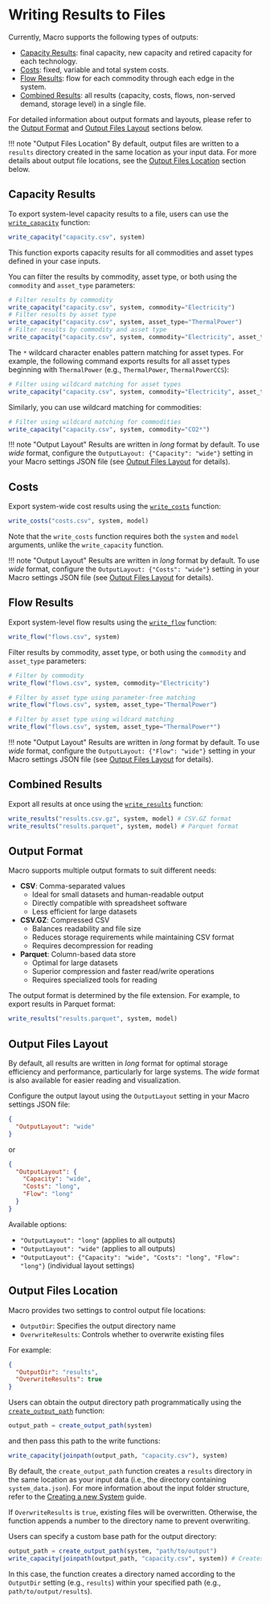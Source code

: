 # Writing Results to Files

Currently, Macro supports the following types of outputs:

- [Capacity Results](@ref): final capacity, new capacity and retired capacity for each technology.
- [Costs](@ref): fixed, variable and total system costs.
- [Flow Results](@ref): flow for each commodity through each edge in the system.
- [Combined Results](@ref): all results (capacity, costs, flows, non-served demand, storage level) in a single file.

For detailed information about output formats and layouts, please refer to the [Output Format](@ref) and [Output Files Layout](@ref) sections below.

!!! note "Output Files Location"
    By default, output files are written to a `results` directory created in the same location as your input data. For more details about output file locations, see the [Output Files Location](@ref) section below.

## Capacity Results
To export system-level capacity results to a file, users can use the [`write_capacity`](@ref) function:

```julia
write_capacity("capacity.csv", system)
```

This function exports capacity results for all commodities and asset types defined in your case inputs. 

You can filter the results by commodity, asset type, or both using the `commodity` and `asset_type` parameters:

```julia
# Filter results by commodity
write_capacity("capacity.csv", system, commodity="Electricity")
# Filter results by asset type
write_capacity("capacity.csv", system, asset_type="ThermalPower")
# Filter results by commodity and asset type
write_capacity("capacity.csv", system, commodity="Electricity", asset_type=["VRE", "Battery"])
```

The `*` wildcard character enables pattern matching for asset types. For example, the following command exports results for all asset types beginning with `ThermalPower` (e.g., `ThermalPower`, `ThermalPowerCCS`):

```julia
# Filter using wildcard matching for asset types
write_capacity("capacity.csv", system, commodity="Electricity", asset_type="ThermalPower*")
```

Similarly, you can use wildcard matching for commodities:

```julia
# Filter using wildcard matching for commodities
write_capacity("capacity.csv", system, commodity="CO2*")
```

!!! note "Output Layout"
    Results are written in *long* format by default. To use *wide* format, configure the `OutputLayout: {"Capacity": "wide"}` setting in your Macro settings JSON file (see [Output Files Layout](@ref) for details).

## Costs

Export system-wide cost results using the [`write_costs`](@ref) function:

```julia
write_costs("costs.csv", system, model)
```

Note that the `write_costs` function requires both the `system` and `model` arguments, unlike the `write_capacity` function.

!!! note "Output Layout"
    Results are written in *long* format by default. To use *wide* format, configure the `OutputLayout: {"Costs": "wide"}` setting in your Macro settings JSON file (see [Output Files Layout](@ref) for details).

## Flow Results

Export system-level flow results using the [`write_flow`](@ref) function:

```julia
write_flow("flows.csv", system)
```

Filter results by commodity, asset type, or both using the `commodity` and `asset_type` parameters:

```julia
# Filter by commodity
write_flow("flows.csv", system, commodity="Electricity")

# Filter by asset type using parameter-free matching
write_flow("flows.csv", system, asset_type="ThermalPower")

# Filter by asset type using wildcard matching
write_flow("flows.csv", system, asset_type="ThermalPower*")
```

!!! note "Output Layout"
    Results are written in *long* format by default. To use *wide* format, configure the `OutputLayout: {"Flow": "wide"}` setting in your Macro settings JSON file (see [Output Files Layout](@ref) for details).

## Combined Results

Export all results at once using the [`write_results`](@ref) function:

```julia
write_results("results.csv.gz", system, model) # CSV.GZ format
write_results("results.parquet", system, model) # Parquet format
```

## Output Format

Macro supports multiple output formats to suit different needs:

- **CSV**: Comma-separated values
  - Ideal for small datasets and human-readable output
  - Directly compatible with spreadsheet software
  - Less efficient for large datasets
- **CSV.GZ**: Compressed CSV
  - Balances readability and file size
  - Reduces storage requirements while maintaining CSV format
  - Requires decompression for reading
- **Parquet**: Column-based data store
  - Optimal for large datasets
  - Superior compression and faster read/write operations
  - Requires specialized tools for reading

The output format is determined by the file extension. For example, to export results in Parquet format:

```julia
write_results("results.parquet", system, model)
```

## Output Files Layout

By default, all results are written in *long* format for optimal storage efficiency and performance, particularly for large systems. The *wide* format is also available for easier reading and visualization.

Configure the output layout using the `OutputLayout` setting in your Macro settings JSON file:

```json
{
  "OutputLayout": "wide"
}
```

or

```json
{
  "OutputLayout": {
    "Capacity": "wide",
    "Costs": "long",
    "Flow": "long"
  }
}
```

Available options:
- `"OutputLayout": "long"` (applies to all outputs)
- `"OutputLayout": "wide"` (applies to all outputs)
- `"OutputLayout": {"Capacity": "wide", "Costs": "long", "Flow": "long"}` (individual layout settings)

## Output Files Location

Macro provides two settings to control output file locations:
- `OutputDir`: Specifies the output directory name
- `OverwriteResults`: Controls whether to overwrite existing files

For example:

```json
{
  "OutputDir": "results",
  "OverwriteResults": true
}
```

Users can obtain the output directory path programmatically using the [`create_output_path`](@ref) function:

```julia
output_path = create_output_path(system)
```

and then pass this path to the write functions:

```julia
write_capacity(joinpath(output_path, "capacity.csv"), system)
```

By default, the `create_output_path` function creates a `results` directory in the same location as your input data (i.e., the directory containing `system_data.json`). For more information about the input folder structure, refer to the [Creating a new System](@ref) guide.

If `OverwriteResults` is `true`, existing files will be overwritten. Otherwise, the function appends a number to the directory name to prevent overwriting.

Users can specify a custom base path for the output directory:

```julia
output_path = create_output_path(system, "path/to/output")
write_capacity(joinpath(output_path, "capacity.csv", system)) # Creates /path/to/output/results/capacity.csv
```

In this case, the function creates a directory named according to the `OutputDir` setting (e.g., `results`) within your specified path (e.g., `path/to/output/results`).
